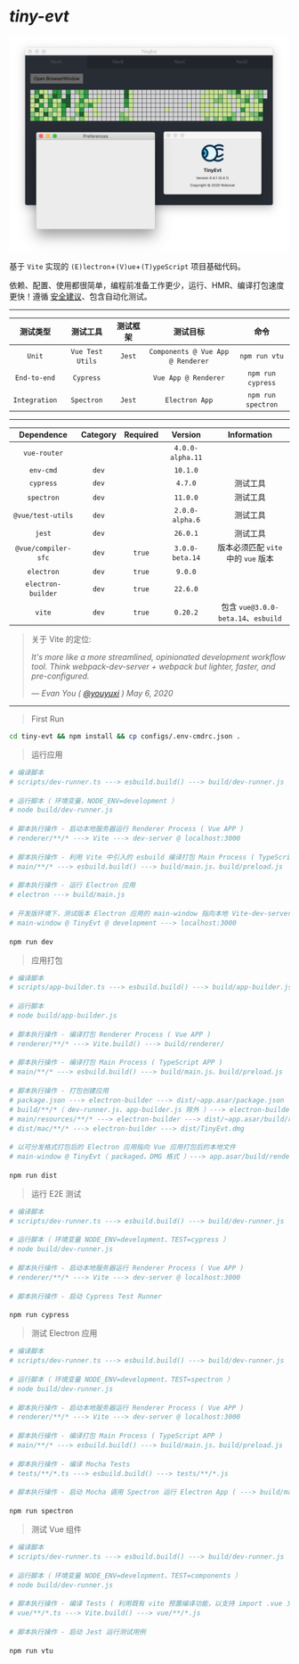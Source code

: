 # *tiny-evt*

![screenshot](screenshot.png)

基于 `Vite` 实现的 `(E)lectron`+`(V)ue`+`(T)ypeScript` 项目基础代码。

依赖、配置、使用都很简单，编程前准备工作更少，运行、HMR、编译打包速度更快！遵循 [安全建议](https://www.electronjs.org/docs/tutorial/security)、包含自动化测试。

---

| 测试类型               |  测试工具  | 测试框架 | 测试目标 | 命令 |
| :---:                 | :---:             | :---:   | :---:                              | :---: |
| `Unit`        | `Vue Test Utils` | `Jest`   | `Components @ Vue App @ Renderer`  | `npm run vtu`
| `End-to-end`  | `Cypress`         |         | `Vue App @ Renderer`               | `npm run cypress`
| `Integration` | `Spectron`        | `Jest`  | `Electron App`                             | `npm run spectron`

---

| Dependence          | Category  | Required | Version          | Information |
| :---:               |:---:      |:---:     |:---:             |:---:|
| `vue-router`        |           |          | `4.0.0-alpha.11` |
| `env-cmd`           | `dev`     |          | `10.1.0`         |
| `cypress`           | `dev`     |          | `4.7.0`          | 测试工具
| `spectron`          | `dev`     |          | `11.0.0`         | 测试工具
| `@vue/test-utils`   | `dev`     |          | `2.0.0-alpha.6`  | 测试工具
| `jest`              | `dev`     |          | `26.0.1`         | 测试工具
| `@vue/compiler-sfc` | `dev`     | `true`   | `3.0.0-beta.14`  | 版本必须匹配 `vite` 中的 `vue` 版本
| `electron`          | `dev`     | `true`   | `9.0.0`          |
| `electron-builder`  | `dev`     | `true`   | `22.6.0`         |
| `vite`              | `dev`     | `true`   | `0.20.2`         | 包含 `vue@3.0.0-beta.14`、`esbuild`

> 关于 Vite 的定位:
>
> *It's more like a more streamlined, opinionated development workflow tool. Think webpack-dev-server + webpack but lighter, faster, and pre-configured.*
>
> &mdash; *Evan You ( [@youyuxi](https://twitter.com/youyuxi/status/1258112624300118022) ) May 6, 2020*

---

> First Run

```bash
cd tiny-evt && npm install && cp configs/.env-cmdrc.json .
```

> 运行应用

```bash
# 编译脚本
# scripts/dev-runner.ts ---> esbuild.build() ---> build/dev-runner.js

# 运行脚本（ 环境变量，NODE_ENV=development ）
# node build/dev-runner.js

# 脚本执行操作 - 启动本地服务器运行 Renderer Process ( Vue APP )
# renderer/**/* ---> Vite ---> dev-server @ localhost:3000

# 脚本执行操作 - 利用 Vite 中引入的 esbuild 编译打包 Main Process ( TypeScript APP )
# main/**/* ---> esbuild.build() ---> build/main.js、build/preload.js

# 脚本执行操作 - 运行 Electron 应用
# electron ---> build/main.js

# 开发版环境下，测试版本 Electron 应用的 main-window 指向本地 Vite-dev-server
# main-window @ TinyEvt @ development ---> localhost:3000

npm run dev
```

> 应用打包

```bash
# 编译脚本
# scripts/app-builder.ts ---> esbuild.build() ---> build/app-builder.js

# 运行脚本
# node build/app-builder.js

# 脚本执行操作 - 编译打包 Renderer Process ( Vue APP )
# renderer/**/* ---> Vite.build() ---> build/renderer/

# 脚本执行操作 - 编译打包 Main Process ( TypeScript APP )
# main/**/* ---> esbuild.build() ---> build/main.js、build/preload.js

# 脚本执行操作 - 打包创建应用
# package.json ---> electron-builder ---> dist/~app.asar/package.json
# build/**/*（ dev-runner.js、app-builder.js 除外 ）---> electron-builder ---> dist/~app.asar/build/
# main/resources/**/* ---> electron-builder ---> dist/~app.asar/build/resources/
# dist/mac/**/* ---> electron-builder ---> dist/TinyEvt.dmg

# 以可分发格式打包后的 Electron 应用指向 Vue 应用打包后的本地文件
# main-window @ TinyEvt（ packaged，DMG 格式 ）---> app.asar/build/renderer/index.html

npm run dist
```

> 运行 E2E 测试

```bash
# 编译脚本
# scripts/dev-runner.ts ---> esbuild.build() ---> build/dev-runner.js

# 运行脚本（ 环境变量 NODE_ENV=development、TEST=cypress ）
# node build/dev-runner.js

# 脚本执行操作 - 启动本地服务器运行 Renderer Process ( Vue APP )
# renderer/**/* ---> Vite ---> dev-server @ localhost:3000

# 脚本执行操作 - 启动 Cypress Test Runner

npm run cypress
```

> 测试 Electron 应用

```bash
# 编译脚本
# scripts/dev-runner.ts ---> esbuild.build() ---> build/dev-runner.js

# 运行脚本（ 环境变量 NODE_ENV=development、TEST=spectron ）
# node build/dev-runner.js

# 脚本执行操作 - 启动本地服务器运行 Renderer Process ( Vue APP )
# renderer/**/* ---> Vite ---> dev-server @ localhost:3000

# 脚本执行操作 - 编译打包 Main Process ( TypeScript APP )
# main/**/* ---> esbuild.build() ---> build/main.js、build/preload.js

# 脚本执行操作 - 编译 Mocha Tests
# tests/**/*.ts ---> esbuild.build() ---> tests/**/*.js

# 脚本执行操作 - 启动 Mocha 调用 Spectron 运行 Electron App ( ---> build/main.js ) 进行测试

npm run spectron
```

> 测试 Vue 组件

```bash
# 编译脚本
# scripts/dev-runner.ts ---> esbuild.build() ---> build/dev-runner.js

# 运行脚本（ 环境变量 NODE_ENV=development、TEST=components ）
# node build/dev-runner.js

# 脚本执行操作 - 编译 Tests ( 利用既有 vite 预置编译功能，以支持 import .vue 文件以及 TypeScript 转换 )
# vue/**/*.ts ---> Vite.build() ---> vue/**/*.js

# 脚本执行操作 - 启动 Jest 运行测试用例

npm run vtu
```
